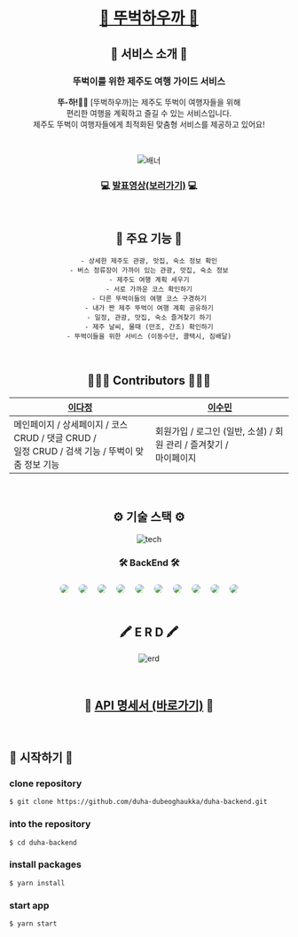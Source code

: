 <div align="center">

# [🌴 뚜벅하우까 🌴](https://dduha.site/)

## 👋 서비스 소개 👋

### 뚜벅이를 위한 제주도 여행 가이드 서비스

<b>뚜-하!👋🏻</b> [뚜벅하우까]는 제주도 뚜벅이 여행자들을 위해 <br>편리한 여행을 계획하고 즐길 수 있는 서비스입니다. <br> 제주도 뚜벅이 여행자들에게 최적화된 맞춤형 서비스를 제공하고 있어요!

<br>
  
![배너](https://user-images.githubusercontent.com/110074637/199524229-13ecc4d9-c87d-4fc7-a489-e0bd1d3e2384.jpg)
  
### 💻 [발표영상(보러가기)](https://youtu.be/JZyz5YR31hg) 💻
  
<br>
  
## 📌 주요 기능 📌


```
- 상세한 제주도 관광, 맛집, 숙소 정보 확인
- 버스 정류장이 가까이 있는 관광, 맛집, 숙소 정보
- 제주도 여행 계획 세우기
- 서로 가까운 코스 확인하기
- 다른 뚜벅이들의 여행 코스 구경하기
- 내가 짠 제주 뚜벅이 여행 계획 공유하기
- 일정, 관광, 맛집, 숙소 즐겨찾기 하기
- 제주 날씨, 물때 (만조, 간조) 확인하기
- 뚜벅이들을 위한 서비스 (이동수단, 콜택시, 짐배달)
```

<br>

## 👩🏻‍💻 Contributors 🧑🏻‍💻

| [이다정](https://github.com/dajeong09) | [이수민](https://github.com/sooominnn)                         |
| ----------------- | --------------------------------------------------------------- |
| 메인페이지 / 상세페이지 / 코스 CRUD / 댓글 CRUD / <br> 일정 CRUD / 검색 기능 / 뚜벅이 맞춤 정보 기능 | 회원가입 / 로그인 (일반, 소셜) / 회원 관리 / 즐겨찾기 / <br> 마이페이지 | 로그인 / 회원가입 / 코스CRUD / 물때 API 연동                                            |

<br>

## ⚙️ 기술 스택 ⚙️

  ![tech](https://user-images.githubusercontent.com/110074637/199521085-5d85bd37-29f5-4c69-ac50-d34f7a5078e7.jpg)

### 🛠 BackEnd 🛠

<img style="margin:5px; border: 2px solid white; border-radius: 20px" src="https://img.shields.io/badge/SpringBoot-green?style=flat-square&logo=SpringBoot&logoColor=white"/>
<img style="margin:5px; border: 2px solid white; border-radius: 20px" src="https://img.shields.io/badge/JWT-purple?style=flat-square&logo=JWT&logoColor=white"/>
<img style="margin:5px; border: 2px solid white; border-radius: 20px" src="https://img.shields.io/badge/Lombok-red?style=flat-square&logo=lombok&logoColor=white"/>
<img style="margin:5px; border: 2px solid white; border-radius: 20px" src="https://img.shields.io/badge/Jsoup-blue?style=flat-square&logo=jsoup&logoColor=white"/>
<img style="margin:5px; border: 2px solid white; border-radius: 20px" src="https://img.shields.io/badge/OAuth2-gray?style=flat-square&logo=OAuth2&logoColor=white"/>
<img style="margin:5px; border: 2px solid white; border-radius: 20px" src="https://img.shields.io/badge/JPA-green?style=flat-square&logo=JPA&logoColor=white"/>
<img style="margin:5px; border: 2px solid white; border-radius: 20px" src="https://img.shields.io/badge/MySql-navy?style=flat-square&logo=MySql&logoColor=white"/>
<img style="margin:5px; border: 2px solid white; border-radius: 20px" src="https://img.shields.io/badge/AMAZON RDS-navy?style=flat-square&logo=Amazon rds&logoColor=white"/>
<img style="margin:5px; border: 2px solid white; border-radius: 20px" src="https://img.shields.io/badge/AMAZON EC2-red?style=flat-square&logo=Amazon ec2&logoColor=white"/>
<img style="margin:5px; border: 2px solid white; border-radius: 20px" src="https://img.shields.io/badge/AWS-232f3e?style=flat-square&logo=amazon&logoColor=white"/>



<br>
<br>

## 🖍️ E R D 🖍️

![erd](https://user-images.githubusercontent.com/110074637/199521884-ba8cc18b-93fc-4041-b558-9cff931f1013.jpg)

<br>

## 📑 [API 명세서 (바로가기)](https://fascinated-log-07d.notion.site/fe4a9b4c72eb420db94ef424c90f33f7?v=e9831c0f38974ffca2c7b5736151ae61) 📑
  
</div>
<br>

## 👟 시작하기 👟

### clone repository

```shell
$ git clone https://github.com/duha-dubeoghaukka/duha-backend.git
```

### into the repository

```shell
$ cd duha-backend
```

### install packages

```shell
$ yarn install
```

### start app

```shell
$ yarn start
```
